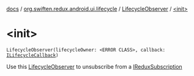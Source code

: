 [docs](../../index.md) / [org.swiften.redux.android.ui.lifecycle](../index.md) / [LifecycleObserver](index.md) / [&lt;init&gt;](./-init-.md)

# &lt;init&gt;

`LifecycleObserver(lifecycleOwner: <ERROR CLASS>, callback: `[`ILifecycleCallback`](../-i-lifecycle-callback/index.md)`)`

Use this [LifecycleObserver](index.md) to unsubscribe from a [IReduxSubscription](../../org.swiften.redux.core/-i-redux-subscription/index.md)

